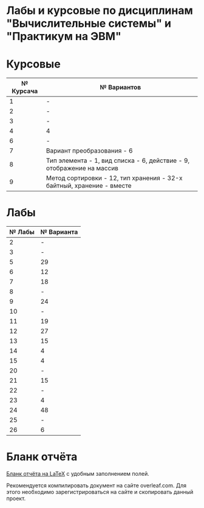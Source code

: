 # Лабы и курсовые по дисциплинам "Вычислительные системы" и "Практикум на ЭВМ"

# Курсовые
| № Курсача | № Вариантов                                                           |
|-----------|-----------------------------------------------------------------------|
| 1         | -                                                                     |
| 2         | -                                                                     |
| 3         | -                                                                     |
| 4         | 4                                                                     |
| 6         | -                                                                     |
| 7         | Вариант преобразования - 6                                            |
| 8         | Тип элемента - 1, вид списка - 6, действие - 9, отображение на массив |
| 9         | Метод сортировки - 12, тип хранения - 32-x байтный, хранение - вместе |


# Лабы
| № Лабы | № Варианта |
|--------|------------|
| 2      | -          |
| 3      | -          |
| 5      | 29         |
| 6      | 12         |
| 7      | 18         |
| 8      | -          |
| 9      | 24         |
| 10     | -          |
| 11     | 19         |
| 12     | 27         |
| 13     | 15         |
| 14     | 4          |
| 15     | 4          |
| 20     | -          |
| 21     | 15         |
| 22     | -          |
| 23     | 4          |
| 24     | 48         |
| 25     | -          |
| 26     | 6          |

# Бланк отчёта
[Бланк отчёта на LaTeX](https://www.overleaf.com/read/wkchnxcjsfqk) с удобным заполнением полей.

Рекомендуется компилировать документ на сайте overleaf.com. Для этого необходимо зарегистрироваться на сайте и скопировать данный проект.

